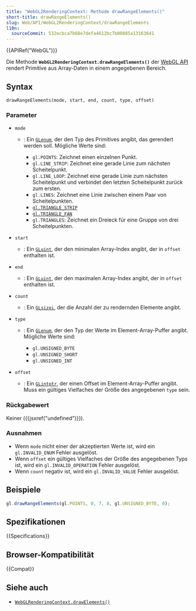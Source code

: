 ```yaml
---
title: "WebGL2RenderingContext: Methode drawRangeElements()"
short-title: drawRangeElements()
slug: Web/API/WebGL2RenderingContext/drawRangeElements
l10n:
  sourceCommit: 532ecbca7b68e7defa4612bc7b00885a13163641
---
```


{{APIRef("WebGL")}}

Die Methode **`WebGL2RenderingContext.drawRangeElements()`** der [WebGL API](/de/docs/Web/API/WebGL_API) rendert Primitive aus Array-Daten in einem angegebenen Bereich.

## Syntax

```js-nolint
drawRangeElements(mode, start, end, count, type, offset)
```

### Parameter

- `mode`

  - : Ein [`GLenum`](/de/docs/Web/API/WebGL_API/Types), der den Typ des Primitives angibt, das gerendert werden soll. Mögliche Werte sind:

    - `gl.POINTS`: Zeichnet einen einzelnen Punkt.
    - `gl.LINE_STRIP`: Zeichnet eine gerade Linie zum nächsten Scheitelpunkt.
    - `gl.LINE_LOOP`: Zeichnet eine gerade Linie zum nächsten Scheitelpunkt und verbindet den letzten Scheitelpunkt zurück zum ersten.
    - `gl.LINES`: Zeichnet eine Linie zwischen einem Paar von Scheitelpunkten.
    - [`gl.TRIANGLE_STRIP`](https://en.wikipedia.org/wiki/Triangle_strip)
    - [`gl.TRIANGLE_FAN`](https://en.wikipedia.org/wiki/Triangle_fan)
    - `gl.TRIANGLES`: Zeichnet ein Dreieck für eine Gruppe von drei Scheitelpunkten.

- `start`
  - : Ein [`GLuint`](/de/docs/Web/API/WebGL_API/Types), der den minimalen Array-Index angibt, der in `offset` enthalten ist.
- `end`
  - : Ein [`GLuint`](/de/docs/Web/API/WebGL_API/Types), der den maximalen Array-Index angibt, der in `offset` enthalten ist.
- `count`
  - : Ein [`GLsizei`](/de/docs/Web/API/WebGL_API/Types), der die Anzahl der zu rendernden Elemente angibt.
- `type`

  - : Ein [`GLenum`](/de/docs/Web/API/WebGL_API/Types), der den Typ der Werte im Element-Array-Puffer angibt. Mögliche Werte sind:

    - `gl.UNSIGNED_BYTE`
    - `gl.UNSIGNED_SHORT`
    - `gl.UNSIGNED_INT`

- `offset`
  - : Ein [`GLintptr`](/de/docs/Web/API/WebGL_API/Types), der einen Offset im Element-Array-Puffer angibt. Muss ein gültiges Vielfaches der Größe des angegebenen `type` sein.

### Rückgabewert

Keiner ({{jsxref("undefined")}}).

### Ausnahmen

- Wenn `mode` nicht einer der akzeptierten Werte ist, wird ein `gl.INVALID_ENUM` Fehler ausgelöst.
- Wenn `offset` ein gültiges Vielfaches der Größe des angegebenen Typs ist, wird ein `gl.INVALID_OPERATION` Fehler ausgelöst.
- Wenn `count` negativ ist, wird ein `gl.INVALID_VALUE` Fehler ausgelöst.

## Beispiele

```js
gl.drawRangeElements(gl.POINTS, 0, 7, 8, gl.UNSIGNED_BYTE, 0);
```

## Spezifikationen

{{Specifications}}

## Browser-Kompatibilität

{{Compat}}

## Siehe auch

- [`WebGLRenderingContext.drawElements()`](/de/docs/Web/API/WebGLRenderingContext/drawElements)
